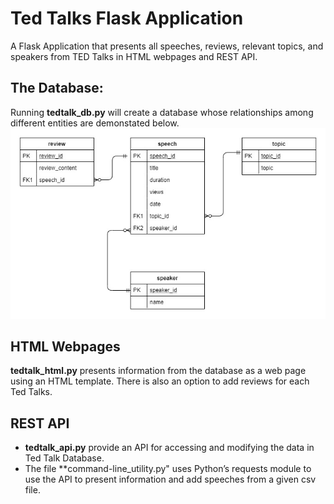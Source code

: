 # Ted Talks Flask Application
A Flask Application that presents all speeches, reviews, relevant topics, and speakers from TED Talks in HTML webpages and REST API.

## The Database:
Running **tedtalk_db.py** will create a database whose relationships among different entities are demonstated below.
![](tedtalk_db.jpg)

## HTML Webpages
**tedtalk_html.py** presents information from the database as a web page using an HTML template. There is also an option to add reviews for each Ted Talks.

## REST API
- **tedtalk_api.py** provide an API for accessing and modifying the data in Ted Talk Database. 
- The file **command-line_utility.py" uses Python’s requests module to use the API to present information and add speeches from a given csv file. 
